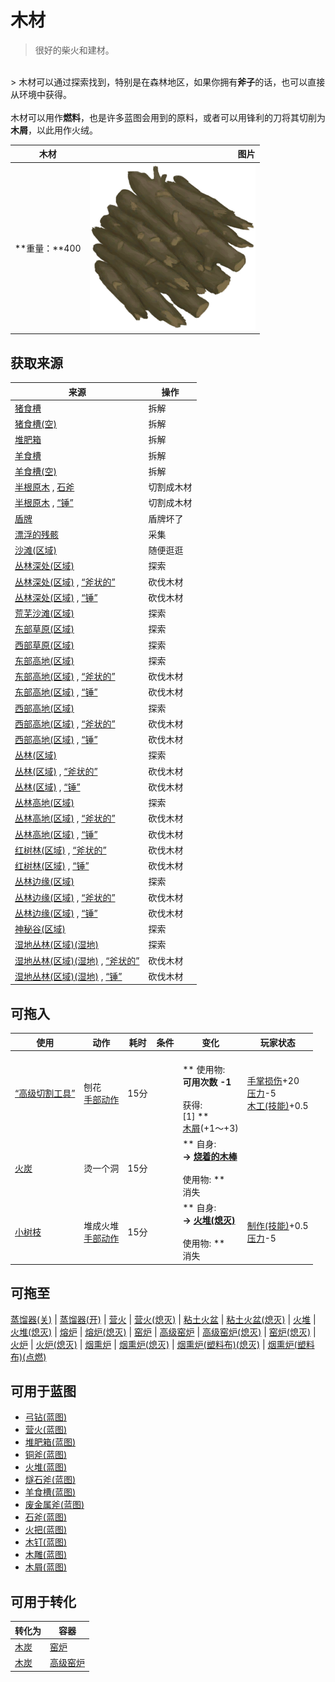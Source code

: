 # 木材  
> 很好的柴火和建材。  
<br>  
> 木材可以通过探索找到，特别是在森林地区，如果你拥有<b>斧子</b>的话，也可以直接从环境中获得。<br><br>木材可以用作<b>燃料</b>，也是许多蓝图会用到的原料，或者可以用锋利的刀将其切削为<b>木屑</b>，以此用作火绒。  
  
  木材  |   图片   
 ----  |  ----:   
 **重量：**400  |  <img decoding="async" src="Sprite/Firewood.png" href="a.md" style="max-width:300px;max-height:300px;">   
  
## 获取来源  
来源  |  操作  
----  |  ----  
[猪食槽](BoarFeeder.md)  |  拆解  
[猪食槽(空)](BoarFeederEmpty.md)  |  拆解  
[堆肥箱](CompostBin.md)  |  拆解  
[羊食槽](GoatFeeder.md)  |  拆解  
[羊食槽(空)](GoatFeederEmpty.md)  |  拆解  
[半根原木](HalfLog.md) , [石斧](StoneAxe.md)  |  切割成木材  
[半根原木](HalfLog.md) , [“锤”](tag_Axe.md)  |  切割成木材  
[盾牌](Shield.md)  |  盾牌坏了  
[漂浮的残骸](FloatingDebris.md)  |  采集  
[沙滩(区域)](Beach.md)  |  随便逛逛  
[丛林深处(区域)](DeepJungle.md)  |  探索  
[丛林深处(区域)](DeepJungle.md) , [“斧状的”](tag_AxeAdv.md)  |  砍伐木材  
[丛林深处(区域)](DeepJungle.md) , [“锤”](tag_Axe.md)  |  砍伐木材  
[荒芜沙滩(区域)](DesolateBeach.md)  |  探索  
[东部草原(区域)](GrasslandsE.md)  |  探索  
[西部草原(区域)](GrasslandsW.md)  |  探索  
[东部高地(区域)](HighlandsEastern.md)  |  探索  
[东部高地(区域)](HighlandsEastern.md) , [“斧状的”](tag_AxeAdv.md)  |  砍伐木材  
[东部高地(区域)](HighlandsEastern.md) , [“锤”](tag_Axe.md)  |  砍伐木材  
[西部高地(区域)](HighlandsWestern.md)  |  探索  
[西部高地(区域)](HighlandsWestern.md) , [“斧状的”](tag_AxeAdv.md)  |  砍伐木材  
[西部高地(区域)](HighlandsWestern.md) , [“锤”](tag_Axe.md)  |  砍伐木材  
[丛林(区域)](Jungle.md)  |  探索  
[丛林(区域)](Jungle.md) , [“斧状的”](tag_AxeAdv.md)  |  砍伐木材  
[丛林(区域)](Jungle.md) , [“锤”](tag_Axe.md)  |  砍伐木材  
[丛林高地(区域)](JungleHighlands.md)  |  探索  
[丛林高地(区域)](JungleHighlands.md) , [“斧状的”](tag_AxeAdv.md)  |  砍伐木材  
[丛林高地(区域)](JungleHighlands.md) , [“锤”](tag_Axe.md)  |  砍伐木材  
[红树林(区域)](Mangroves.md) , [“斧状的”](tag_AxeAdv.md)  |  砍伐木材  
[红树林(区域)](Mangroves.md) , [“锤”](tag_Axe.md)  |  砍伐木材  
[丛林边缘(区域)](Outskirts.md)  |  探索  
[丛林边缘(区域)](Outskirts.md) , [“斧状的”](tag_AxeAdv.md)  |  砍伐木材  
[丛林边缘(区域)](Outskirts.md) , [“锤”](tag_Axe.md)  |  砍伐木材  
[神秘谷(区域)](SecretValley.md)  |  探索  
[湿地丛林(区域)(湿地)](Wetlands.md)  |  探索  
[湿地丛林(区域)(湿地)](Wetlands.md) , [“斧状的”](tag_AxeAdv.md)  |  砍伐木材  
[湿地丛林(区域)(湿地)](Wetlands.md) , [“锤”](tag_Axe.md)  |  砍伐木材  
## 可拖入  
使用  |  动作  |  耗时  |  条件  |  变化  |  玩家状态  
----  |  ----  |  ----  |  ----  |  ----  |  ----  
[“高级切割工具”](tag_CutterAdv.md)  |  刨花<br>[手部动作](HandAction.md)  |  15分  |    |  <br>** 使用物: **<br>可用次数  -1<br><br>** 获得: **<br>** [1] **<br>  [木屑](WoodShavings.md)(+1～+3)<br>  |  [手掌损伤](HandDamage.md)+20<br>[压力](Stress.md)-5<br>[木工(技能)](Skill_Woodworking.md)+0.5  
[火炭](Embers.md)  |  烫一个洞<br>  |  15分  |    |  ** 自身: **<br>→ [烧着的木棒](WoodBurning.md)<br><br>** 使用物: **<br>消失  |    
[小树枝](Sticks.md)  |  堆成火堆<br>[手部动作](HandAction.md)  |  15分  |    |  ** 自身: **<br>→ [火堆(熄灭)](FireExtinguished.md)<br><br>** 使用物: **<br>消失  |  [制作(技能)](Skill_Crafting.md)+0.5<br>[压力](Stress.md)-5  
## 可拖至  
[蒸馏器(关)](AlembicOff.md) | [蒸馏器(开)](AlembicOn.md) | [营火](Campfire.md) | [营火(熄灭)](CampfireExtinguished.md) | [粘土火盆](ClayFirePit.md) | [粘土火盆(熄灭)](ClayFirePitExtinguished.md) | [火堆](Fire.md) | [火堆(熄灭)](FireExtinguished.md) | [熔炉](Forge.md) | [熔炉(熄灭)](ForgeExtinguished.md) | [窑炉](Kiln.md) | [高级窑炉](KilnAdvanced.md) | [高级窑炉(熄灭)](KilnAdvancedExtinguished.md) | [窑炉(熄灭)](KilnExtinguished.md) | [火炉](Stove.md) | [火炉(熄灭)](StoveExtinguished.md) | [烟熏炉](Smoker.md) | [烟熏炉(熄灭)](SmokerExtinguished.md) | [烟熏炉(塑料布)(熄灭)](SmokerExtinguishedPlastic.md) | [烟熏炉(塑料布)(点燃)](SmokerPlastic.md)  
## 可用于蓝图  
- [弓钻(蓝图)](Bp_BowDrill.md)  
- [营火(蓝图)](Bp_Campfire.md)  
- [堆肥箱(蓝图)](Bp_CompostBin.md)  
- [铜斧(蓝图)](Bp_CopperAxe.md)  
- [火堆(蓝图)](Bp_Fire.md)  
- [燧石斧(蓝图)](Bp_FlintAxe.md)  
- [羊食槽(蓝图)](Bp_GoatFeeder.md)  
- [废金属斧(蓝图)](Bp_ScrapAxe.md)  
- [石斧(蓝图)](Bp_StoneAxe.md)  
- [火把(蓝图)](Bp_Torch.md)  
- [木钉(蓝图)](Bp_Treenails.md)  
- [木雕(蓝图)](Bp_WoodCarvings.md)  
- [木屑(蓝图)](Bp_WoodShavings.md)  
  
  
## 可用于转化  
转化为  |  容器  
----  |  ----  
[木炭](Charcoal.md)  |  [窑炉](Kiln.md)  
[木炭](Charcoal.md)  |  [高级窑炉](KilnAdvanced.md)  


<script>document.title="木材 - 卡牌生存百科 Card Survival Wiki";</script>